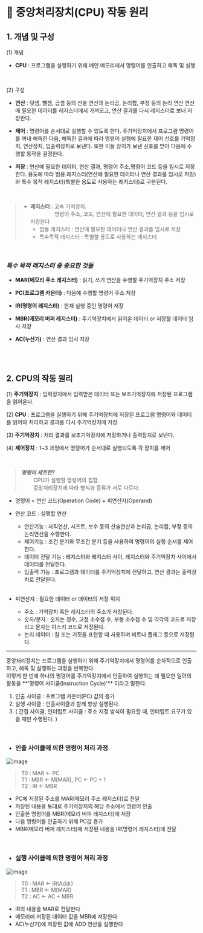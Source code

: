 # 📌 중앙처리장치(CPU) 작동 원리

## 1. 개념 및 구성

(1) 개념
- **CPU** : 프로그램을 실행하기 위해 메인 메모리에서 명령어를 인출하고 해독 및 실행 <br>
<br>


(2) 구성
- **연산** : 덧셈, 뺄셈, 곱셈 등의 산술 연산과 논리곱, 논리합, 부정 등의 논리 연산
    연산에 필요한 데이터를 레지스터에서 가져오고, 연산 결과를 다시 레지스터로 보내 저장한다.

- **제어** : 명령어를 순서대로 실행할 수 있도록 한다.
    주기억장치에서 프로그램 명령어를 꺼내 해독한 다음, 해독한 결과에 따라 명령어 실행에 필요한 제어 신호를 기억장치, 연산장치, 입출력장치로 보낸다.
    또한 이들 장치가 보낸 신호를 받아 다음에 수행할 동작을 결정한다.

- **저장** : 연산에 필요한 데이터, 연산 결과, 명령어 주소,명령어 코드 등을 임시로 저장한다.
    용도에 따라 범용 레지스터(연산에 필요한 데이터나 연산 결과를 임시로 저장)와 특수 목적 레지스터(특별한 용도로 사용하는 레지스터)로 구분된다.

<br>

> - **레지스터** : 고속 기억장치.<br>
>   　　 　　 명령어 주소, 코드, 연산에 필요한 데이터, 연산 결과 등을 임시로 저장한다 <br>
>   - 범용 레지스터 : 연산에 필요한 데이터나 연산 결과를 임시로 저장
>   - 특수목적 레지스터 : 특별할 용도로 사용하는 레지스터

<br>

### _**특수 목적 레지스터 중 중요한 것들**_

- **MAR(메모리 주소 레지스터)** : 읽기, 쓰기 연산을 수행할 주기억장치 주소 저장

- **PC(프로그램 카운터)** : 다음에 수행할 명령어 주소 저장

- **IR(명령어 레지스터)** : 현재 실행 중인 명령어 저장

- **MBR(메모리 버퍼 레지스터)** : 주기억장치에서 읽어온 데이터 or 저장할 데이터 임시 저장

- **AC(누산기)** : 연산 결과 임시 저장

<br>
<br>

## 2. CPU의 작동 원리

(1) **주기억장치** : 입력장치에서 입력받은 데이터 또는 보조기억장치에 저장된 프로그램을 읽어온다.

(2) **CPU** : 프로그램을 실행하기 위해 주기억장치에 저장된 프로그램 명령어와 데이터를 읽어와 처리하고 결과를 다시 주기억장치에 저장

(3) **주기억장치** : 처리 결과를 보조기억장치에 저장하거나 출력장치로 보낸다.

(4) **제어장치** : 1~3 과정에서 명령어가 순서대로 실행되도록 각 장치를 제어

<br>

> _**명령어 세트란?**_ <br>
> 　　 CPU가 실행할 명령어의 집합.<br>
> 　　 중앙처리장치에 따라 형식과 종류가 서로 다르다.<br>

- 명령어 = 연산 코드(Operation Code) + 피연산자(Operand)

- 연산 코드 : 실행할 연산

  - 연산기능 : 사칙연산, 시프트, 보수 등의 산술연산과 논리곱, 논리합, 부정 등의 논리연산을 수행한다.
  - 제어기능 : 조건 분기와 무조건 분기 등을 사용하여 명령어의 실행 순서를 제어한다.
  - 데이터 전달 기능 : 레지스터와 레지스터 사이, 레지스터와 주기억장치 사이에서 데이터를 전달한다.
  - 입출력 기능 : 프로그램과 데이터를 주기억장치에 전달하고, 연산 결과는 출력장치로 전달한다.
    <br>
    <br>

- 피연산자 : 필요한 데이터 or 데이터의 저장 위치
  <br>
  - 주소 : 기억장치 혹은 레지스터의 주소가 저장된다.
  - 숫자/문자 : 숫자는 정수, 고정 소수점 수, 부동 소수점 수 및 각각의 코드로 저장되고 문자는 아스키 코드로 저장된다.
  - 논리 데이터 : 참 또는 거짓을 표현할 때 사용하며 비트나 플래그 등으로 저장된다.

<hr>
중앙처리장치는 프로그램을 실행하기 위해 주기억장치에서 명령어를 순차적으로 인출하고, 해독 및 실행하는 과정을 반복한다.<br>
이렇게 한 번에 하나의 명령어를 주기억장치에서 인출하여 실행하는 데 필요한 일련의 활동을 **'명령어 사이클(Instruction Cycle)'** 이라고 말한다.

1. 인출 사이클 : 프로그램 카운터(PC) 값의 증가
2. 실행 사이클 : 인출사이클과 함께 항상 실행된다.
3. ( 간접 사이클, 인터럽트 사이클 : 주소 지정 방식이 필요할 때, 인터럽트 요구가 있을 때만 수행된다. )

<br>

- ### 인출 사이클에 의한 명령어 처리 과정
![image](https://user-images.githubusercontent.com/63834758/197391747-83b4ef05-1509-4221-b699-9c9c5d8174b8.png)

  > T0 : MAR <- PC <br>
  > T1 : MBR <- M[MAR], PC <- PC + 1 <br>
  > T2 : IR <- MBR <br>

  - PC에 저장된 주소를 MAR(메모리 주소 레지스터)로 전달
  - 저장된 내용을 토대로 주기억장치의 해당 주소에서 명령어 인출
  - 인출한 명령어를 MBR(메모리 버퍼 레지스터)에 저장
  - 다음 명령어를 인출하기 위해 PC값 증가
  - MBR(메모리 버퍼 레지스터)에 저장된 내용을 IR(명령어 레지스터)에 전달

<br>

- ### 실행 사이클에 의한 명령어 처리 과정
![image](https://user-images.githubusercontent.com/63834758/197391761-6f87b806-a40d-40b4-9490-8f6ddf623202.png)

  > T0 : MAR <- IR(Addr) <br>
  > T1 : MBR <- M[MAR] <br>
  > T2 : AC <- AC + MBR <br>

  - IR의 내용을 MAR로 전달한다
  - 메모리에 저장된 데이터 값을 MBR에 저장한다
  - AC(누산기)에 저장된 값에 ADD 연산을 실행한다
